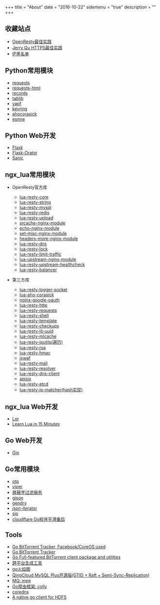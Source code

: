 +++
title = "About"
date = "2016-10-22"
sidemenu = "true"
description = ""
+++

## 收藏站点
- [OpenResty最佳实践](https://moonbingbing.gitbooks.io/openresty-best-practices/content/index.html)
- [Jerry Qu HTTPS最佳实践](https://imququ.com)
- [IP黑名单](https://github.com/firehol/blocklist-ipsets)

## Python常用模块
- [requests](https://github.com/kennethreitz/requests)
- [requests-html](https://github.com/kennethreitz/requests-html)
- [records](https://github.com/kennethreitz/records)
- [tablib](https://github.com/kennethreitz/tablib)
- [yapf](https://pypi.python.org/pypi/yapf)
- [keyring](https://pypi.python.org/pypi/keyring)
- [ahocorasick](https://pypi.python.org/pypi/ahocorasick)
- [esmre](https://pypi.python.org/pypi/esmre)

## Python Web开发
- [Flask](https://github.com/pallets/flask)
- [Flask-Orator](https://github.com/sdispater/flask-orator)
- [Sanic](https://github.com/channelcat/sanic)

## ngx_lua常用模块
- OpenResty官方库
    - [lua-resty-core](https://github.com/openresty/lua-resty-core)
    - [lua-resty-string](https://github.com/openresty/lua-resty-string)
    - [lua-resty-mysql](https://github.com/openresty/lua-resty-mysql)
    - [lua-resty-redis](https://github.com/openresty/lua-resty-redis)
    - [lua-resty-upload](https://github.com/openresty/lua-resty-upload)
    - [srcache-nginx-module](https://github.com/openresty/srcache-nginx-module)
    - [echo-nginx-module](https://github.com/openresty/echo-nginx-module)
    - [set-misc-nginx-module](https://github.com/openresty/set-misc-nginx-module)
    - [headers-more-nginx-module](https://github.com/openresty/headers-more-nginx-module)
    - [lua-resty-dns](https://github.com/openresty/lua-resty-dns)
    - [lua-resty-lock](https://github.com/openresty/lua-resty-lock)
    - [lua-resty-limit-traffic](https://github.com/openresty/lua-resty-limit-traffic)
    - [lua-upstream-nginx-module](https://github.com/openresty/lua-upstream-nginx-module)
    - [lua-resty-upstream-healthcheck](https://github.com/openresty/lua-resty-upstream-healthcheck)
    - [lua-resty-balancer](https://github.com/agentzh/lua-resty-balancer)

- 第三方库
    - [lua-resty-logger-socket](https://github.com/cloudflare/lua-resty-logger-socket)
    - [lua-aho-corasick](https://github.com/cloudflare/lua-aho-corasick)
    - [nginx-google-oauth](https://github.com/cloudflare/nginx-google-oauth)
    - [lua-resty-http](https://github.com/ledgetech/lua-resty-http)
    - [lua-resty-requests](https://github.com/tokers/lua-resty-requests)
    - [lua-resty-shell](https://github.com/juce/lua-resty-shell)
    - [lua-resty-template](https://github.com/bungle/lua-resty-template)
    - [lua-resty-checkups](https://github.com/upyun/lua-resty-checkups)
    - [lua-resty-jit-uuid](https://github.com/thibaultcha/lua-resty-jit-uuid)
    - [lua-resty-mlcache](https://github.com/thibaultcha/lua-resty-mlcache)
    - [lua-resty-iputils(遍历)](https://github.com/hamishforbes/lua-resty-iputils)
    - [lua-resty-rsa](https://github.com/doujiang24/lua-resty-rsa)
    - [lua-resty-hmac](https://github.com/jkeys089/lua-resty-hmac)
    - [jxwaf](https://github.com/jx-sec/jxwaf)
    - [lua-resty-mail](https://github.com/GUI/lua-resty-mail)
    - [lua-resty-resolver](https://github.com/jkeys089/lua-resty-resolver)
    - [lua-resty-dns-client](https://github.com/Kong/lua-resty-dns-client)
    - [apisix](https://github.com/iresty/apisix)
    - [lua-resty-etcd](https://github.com/iresty/lua-resty-etcd)
    - [lua-resty-ip-matcher(hash实现)](https://github.com/iresty/lua-resty-ip-matcher)

## ngx_lua Web开发
- [Lor](https://github.com/sumory/lor)
- [Learn Lua in 15 Minutes](http://tylerneylon.com/a/learn-lua/)

## Go Web开发
- [Gin](https://github.com/gin-gonic/gin)

## Go常用模块
- [otp](https://github.com/pquerna/otp)
- [viper](https://github.com/spf13/viper)
- [屏蔽字过滤服务](https://github.com/sunny352/wego)
- [gjson](https://github.com/tidwall/gjson)
- [gendry](https://github.com/didi/gendry)
- [json-iterator](https://github.com/json-iterator/go)
- [sio](https://github.com/minio/sio)
- [cloudflare Go程序平滑重启](https://github.com/cloudflare/tableflip)

## Tools
- [Go BitTorrent Tracker, Facebook/CoreOS used](https://github.com/chihaya/chihaya)
- [Go BitTorrent Tracker](https://github.com/GrappigPanda/notorious)
- [Go Full-featured BitTorrent client package and utilities](https://github.com/anacrolix/torrent)
- [跨平台生成工具](https://github.com/laher/goxc)
- [go火焰图](https://github.com/uber/go-torch)
- [QingCloud MySQL Plus开源版(GTID + Raft + Semi-Sync-Replication)](https://github.com/radondb/xenon)
- [MQ: meq](https://github.com/meqio/meq)
- [Go爬虫框架: colly](https://github.com/gocolly/colly)
- [coredns](https://github.com/coredns/coredns)
- [A native go client for HDFS](https://github.com/colinmarc/hdfs)
